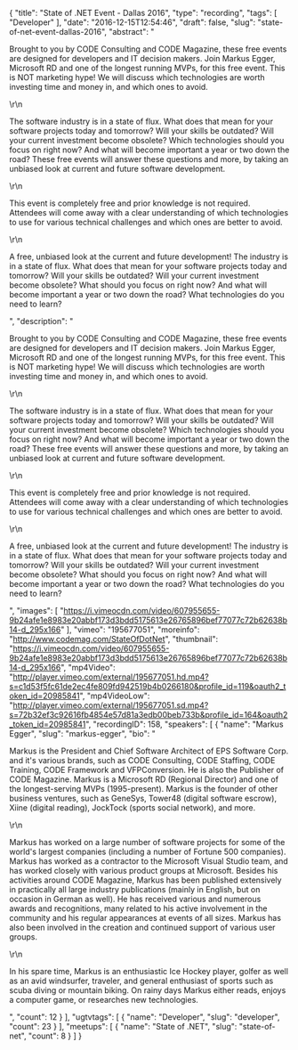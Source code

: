 {
  "title": "State of .NET Event - Dallas 2016",
  "type": "recording",
  "tags": [
    "Developer"
  ],
  "date": "2016-12-15T12:54:46",
  "draft": false,
  "slug": "state-of-net-event-dallas-2016",
  "abstract": "<p>Brought to you by CODE Consulting and CODE Magazine, these free events are designed for developers and IT decision makers. Join Markus Egger, Microsoft RD and one of the longest running MVPs, for this free event. This is NOT marketing hype! We will discuss which technologies are worth investing time and money in, and which ones to avoid. </p>\r\n<p>The software industry is in a state of flux. What does that mean for your software projects today and tomorrow? Will your skills be outdated? Will your current investment become obsolete? Which technologies should you focus on right now? And what will become important a year or two down the road? These free events will answer these questions and more, by taking an unbiased look at current and future software development. </p>\r\n<p>This event is completely free and prior knowledge is not required. Attendees will come away with a clear understanding of which technologies to use for various technical challenges and which ones are better to avoid. </p>\r\n<p>A free, unbiased look at the current and future development! The industry is in a state of flux. What does that mean for your software projects today and tomorrow? Will your skills be outdated? Will your current investment become obsolete? What should you focus on right now? And what will become important a year or two down the road? What technologies do you need to learn?</p>",
  "description": "<p>Brought to you by CODE Consulting and CODE Magazine, these free events are designed for developers and IT decision makers. Join Markus Egger, Microsoft RD and one of the longest running MVPs, for this free event. This is NOT marketing hype! We will discuss which technologies are worth investing time and money in, and which ones to avoid. </p>\r\n<p>The software industry is in a state of flux. What does that mean for your software projects today and tomorrow? Will your skills be outdated? Will your current investment become obsolete? Which technologies should you focus on right now? And what will become important a year or two down the road? These free events will answer these questions and more, by taking an unbiased look at current and future software development. </p>\r\n<p>This event is completely free and prior knowledge is not required. Attendees will come away with a clear understanding of which technologies to use for various technical challenges and which ones are better to avoid. </p>\r\n<p>A free, unbiased look at the current and future development! The industry is in a state of flux. What does that mean for your software projects today and tomorrow? Will your skills be outdated? Will your current investment become obsolete? What should you focus on right now? And what will become important a year or two down the road? What technologies do you need to learn?</p>",
  "images": [
    "https://i.vimeocdn.com/video/607955655-9b24afe1e8983e20abbf173d3bdd5175613e26765896bef77077c72b62638b14-d_295x166"
  ],
  "vimeo": "195677051",
  "moreinfo": "http://www.codemag.com/StateOfDotNet",
  "thumbnail": "https://i.vimeocdn.com/video/607955655-9b24afe1e8983e20abbf173d3bdd5175613e26765896bef77077c72b62638b14-d_295x166",
  "mp4Video": "http://player.vimeo.com/external/195677051.hd.mp4?s=c1d53f5fc61de2ec4fe809fd942519b4b0266180&profile_id=119&oauth2_token_id=20985841",
  "mp4VideoLow": "http://player.vimeo.com/external/195677051.sd.mp4?s=72b32ef3c92616fb4854e57d81a3edb00beb733b&profile_id=164&oauth2_token_id=20985841",
  "recordingID": 158,
  "speakers": [
    {
      "name": "Markus Egger",
      "slug": "markus-egger",
      "bio": "<p>Markus is the President and Chief Software Architect of EPS Software Corp. and it's various brands, such as CODE Consulting, CODE Staffing, CODE Training, CODE Framework and VFPConversion. He is also the Publisher of CODE Magazine. Markus is a Microsoft RD (Regional Director) and one of the longest-serving MVPs (1995-present). Markus is the founder of other business ventures, such as GeneSys, Tower48 (digital software escrow), Xiine (digital reading), JockTock (sports social network), and more.</p>\r\n<p>Markus has worked on a large number of software projects for some of the world's largest companies (including a number of Fortune 500 companies). Markus has worked as a contractor to the Microsoft Visual Studio team, and has worked closely with various product groups at Microsoft. Besides his activities around CODE Magazine, Markus has been published extensively in practically all large industry publications (mainly in English, but on occasion in German as well). He has received various and numerous awards and recognitions, many related to his active involvement in the community and his regular appearances at events of all sizes. Markus has also been involved in the creation and continued support of various user groups.</p>\r\n<p>In his spare time, Markus is an enthusiastic Ice Hockey player, golfer as well as an avid windsurfer, traveler, and general enthusiast of sports such as scuba diving or mountain biking. On rainy days Markus either reads, enjoys a computer game, or researches new technologies.</p>",
      "count": 12
    }
  ],
  "ugtvtags": [
    {
      "name": "Developer",
      "slug": "developer",
      "count": 23
    }
  ],
  "meetups": [
    {
      "name": "State of .NET",
      "slug": "state-of-net",
      "count": 8
    }
  ]
}